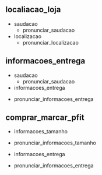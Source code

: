 ## localiacao_loja
* saudacao
  - pronunciar_saudacao
* localizacao
  - pronunciar_localizacao

## informacoes_entrega
* saudacao
  - pronunciar_saudacao
* informacoes_entrega
 - pronunciar_informacoes_entrega 

## comprar_marcar_pfit
* informacoes_tamanho
- pronunciar_informacoes_tamanho
* informacoes_entrega
- pronunciar_informacoes_entrega 